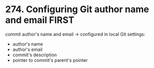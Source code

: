 # 274. Configuring Git author name and email FIRST

commit author's name and email → configured in local Git settings:

- author's name
- author's email
- commit's description
- pointer to commit's parent's pointer



<!--stackedit_data:
eyJoaXN0b3J5IjpbMTY4Mzc1MDY5NywtMTkyNDE0NTU2NCwtND
E5OTI5NjYyLC0xOTI0NjA2MDc2XX0=
-->